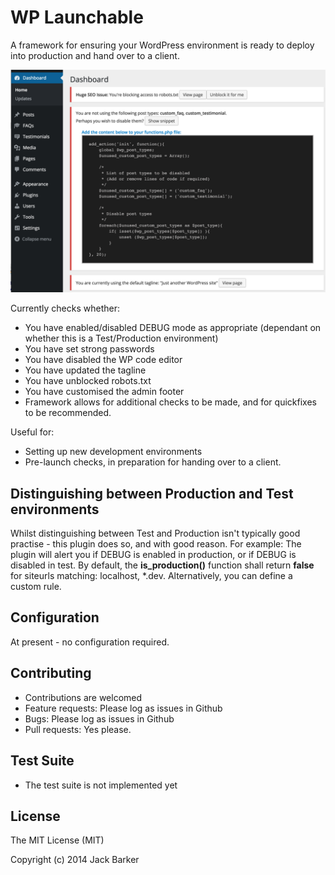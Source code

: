 # WP Launchable
A framework for ensuring your WordPress environment is ready to deploy into production and hand over to a client.

![screenshot](/screenshot_@2x.png)

Currently checks whether:
- You have enabled/disabled DEBUG mode as appropriate (dependant on whether this is a Test/Production environment)
- You have set strong passwords
- You have disabled the WP code editor
- You have updated the tagline
- You have unblocked robots.txt
- You have customised the admin footer
- Framework allows for additional checks to be made, and for quickfixes to be recommended.

Useful for:
- Setting up new development environments
- Pre-launch checks, in preparation for handing over to a client.

## Distinguishing between Production and Test environments
Whilst distinguishing between Test and Production isn't typically good practise - this plugin does so, and with good reason.
For example: The plugin will alert you if DEBUG is enabled in production, or if DEBUG is disabled in test.
By default, the **is_production()** function shall return **false** for siteurls matching: localhost, *.dev.
Alternatively, you can define a custom rule.

## Configuration
At present - no configuration required.

## Contributing
- Contributions are welcomed
- Feature requests: Please log as issues in Github
- Bugs: Please log as issues in Github
- Pull requests: Yes please.

## Test Suite
- The test suite is not implemented yet

## License

The MIT License (MIT)

Copyright (c) 2014 Jack Barker

